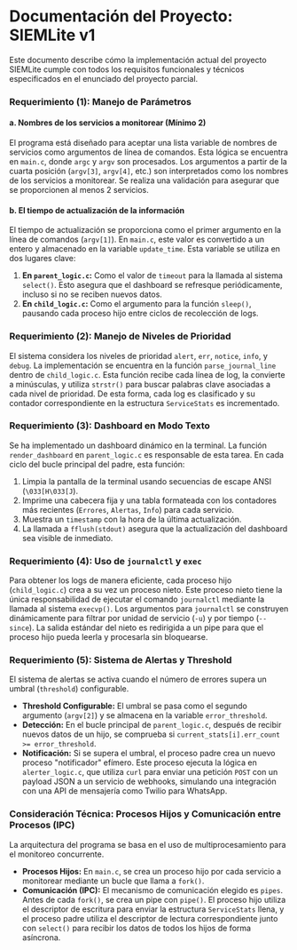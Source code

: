 # Documentación del Proyecto: SIEMLite v1

Este documento describe cómo la implementación actual del proyecto SIEMLite cumple con todos los requisitos funcionales y técnicos especificados en el enunciado del proyecto parcial.

### Requerimiento (1): Manejo de Parámetros

#### a. Nombres de los servicios a monitorear (Mínimo 2)
El programa está diseñado para aceptar una lista variable de nombres de servicios como argumentos de línea de comandos. Esta lógica se encuentra en `main.c`, donde `argc` y `argv` son procesados. Los argumentos a partir de la cuarta posición (`argv[3]`, `argv[4]`, etc.) son interpretados como los nombres de los servicios a monitorear. Se realiza una validación para asegurar que se proporcionen al menos 2 servicios.

#### b. El tiempo de actualización de la información
El tiempo de actualización se proporciona como el primer argumento en la línea de comandos (`argv[1]`). En `main.c`, este valor es convertido a un entero y almacenado en la variable `update_time`. Esta variable se utiliza en dos lugares clave:
1.  **En `parent_logic.c`:** Como el valor de `timeout` para la llamada al sistema `select()`. Esto asegura que el dashboard se refresque periódicamente, incluso si no se reciben nuevos datos.
2.  **En `child_logic.c`:** Como el argumento para la función `sleep()`, pausando cada proceso hijo entre ciclos de recolección de logs.

### Requerimiento (2): Manejo de Niveles de Prioridad
El sistema considera los niveles de prioridad `alert`, `err`, `notice`, `info`, y `debug`. La implementación se encuentra en la función `parse_journal_line` dentro de `child_logic.c`. Esta función recibe cada línea de log, la convierte a minúsculas, y utiliza `strstr()` para buscar palabras clave asociadas a cada nivel de prioridad. De esta forma, cada log es clasificado y su contador correspondiente en la estructura `ServiceStats` es incrementado.

### Requerimiento (3): Dashboard en Modo Texto
Se ha implementado un dashboard dinámico en la terminal. La función `render_dashboard` en `parent_logic.c` es responsable de esta tarea. En cada ciclo del bucle principal del padre, esta función:
1.  Limpia la pantalla de la terminal usando secuencias de escape ANSI (`\033[H\033[J`).
2.  Imprime una cabecera fija y una tabla formateada con los contadores más recientes (`Errores`, `Alertas`, `Info`) para cada servicio.
3.  Muestra un `timestamp` con la hora de la última actualización.
4.  La llamada a `fflush(stdout)` asegura que la actualización del dashboard sea visible de inmediato.

### Requerimiento (4): Uso de `journalctl` y `exec`
Para obtener los logs de manera eficiente, cada proceso hijo (`child_logic.c`) crea a su vez un proceso nieto. Este proceso nieto tiene la única responsabilidad de ejecutar el comando `journalctl` mediante la llamada al sistema `execvp()`. Los argumentos para `journalctl` se construyen dinámicamente para filtrar por unidad de servicio (`-u`) y por tiempo (`--since`). La salida estándar del nieto es redirigida a un pipe para que el proceso hijo pueda leerla y procesarla sin bloquearse.

### Requerimiento (5): Sistema de Alertas y Threshold
El sistema de alertas se activa cuando el número de errores supera un umbral (`threshold`) configurable.
- **Threshold Configurable:** El umbral se pasa como el segundo argumento (`argv[2]`) y se almacena en la variable `error_threshold`.
- **Detección:** En el bucle principal de `parent_logic.c`, después de recibir nuevos datos de un hijo, se comprueba si `current_stats[i].err_count >= error_threshold`.
- **Notificación:** Si se supera el umbral, el proceso padre crea un nuevo proceso "notificador" efímero. Este proceso ejecuta la lógica en `alerter_logic.c`, que utiliza `curl` para enviar una petición `POST` con un payload JSON a un servicio de webhooks, simulando una integración con una API de mensajería como Twilio para WhatsApp.

### Consideración Técnica: Procesos Hijos y Comunicación entre Procesos (IPC)
La arquitectura del programa se basa en el uso de multiprocesamiento para el monitoreo concurrente.
- **Procesos Hijos:** En `main.c`, se crea un proceso hijo por cada servicio a monitorear mediante un bucle que llama a `fork()`.
- **Comunicación (IPC):** El mecanismo de comunicación elegido es `pipes`. Antes de cada `fork()`, se crea un pipe con `pipe()`. El proceso hijo utiliza el descriptor de escritura para enviar la estructura `ServiceStats` llena, y el proceso padre utiliza el descriptor de lectura correspondiente junto con `select()` para recibir los datos de todos los hijos de forma asíncrona.
